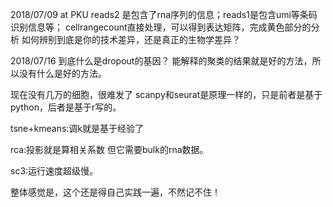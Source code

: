 2018/07/09
at PKU
reads2 是包含了rna序列的信息；reads1是包含umi等条码识别信息等；
cellrangecount直接处理，可以得到表达矩阵，完成黄色部分的分析
如何辨别到底是你的技术差异，还是真正的生物学差异？


2018/07/16
到底什么是dropout的基因？
能解释的聚类的结果就是好的方法，所以没有什么是好的方法。

现在没有几万的细胞，很难发了
scanpy和seurat是原理一样的，只是前者是基于python，后者是基于r写的。

tsne+kmeans:调k就是基于经验了

rca:投影就是算相关系数
但它需要bulk的rna数据。

sc3:运行速度超级慢。

整体感觉是，这个还是得自己实践一遍，不然记不住！


